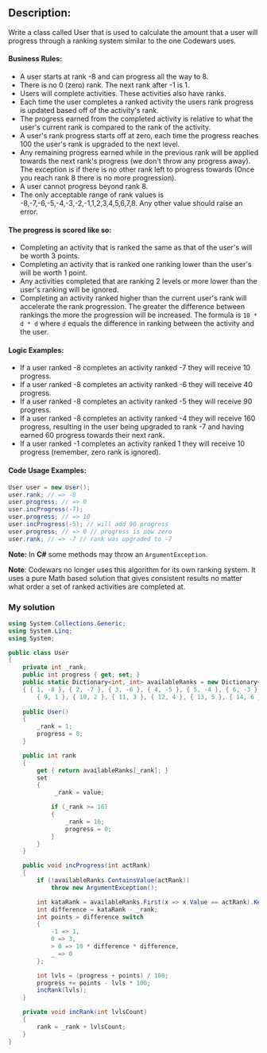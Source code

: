 ## Description:

Write a class called User that is used to calculate the amount that a user will progress through a ranking system similar to the one Codewars uses.
#### Business Rules:
- A user starts at rank -8 and can progress all the way to 8.
- There is no 0 (zero) rank. The next rank after -1 is 1.
- Users will complete activities. These activities also have ranks.
- Each time the user completes a ranked activity the users rank progress is updated based off of the activity's rank.
- The progress earned from the completed activity is relative to what the user's current rank is compared to the rank of the activity.
- A user's rank progress starts off at zero, each time the progress reaches 100 the user's rank is upgraded to the next level.
- Any remaining progress earned while in the previous rank will be applied towards the next rank's progress (we don't throw any progress away). The exception is if there is no other rank left to progress towards (Once you reach rank 8 there is no more progression).
- A user cannot progress beyond rank 8.
- The only acceptable range of rank values is -8,-7,-6,-5,-4,-3,-2,-1,1,2,3,4,5,6,7,8. Any other value should raise an error.
#### The progress is scored like so:
- Completing an activity that is ranked the same as that of the user's will be worth 3 points.
- Completing an activity that is ranked one ranking lower than the user's will be worth 1 point.
- Any activities completed that are ranking 2 levels or more lower than the user's ranking will be ignored.
- Completing an activity ranked higher than the current user's rank will accelerate the rank progression. The greater the difference between rankings the more the progression will be increased. The formula is ```10 * d * d``` where ```d``` equals the difference in ranking between the activity and the user.
#### Logic Examples:
- If a user ranked -8 completes an activity ranked -7 they will receive 10 progress.
- If a user ranked -8 completes an activity ranked -6 they will receive 40 progress.
- If a user ranked -8 completes an activity ranked -5 they will receive 90 progress.
- If a user ranked -8 completes an activity ranked -4 they will receive 160 progress, resulting in the user being upgraded to rank -7 and having earned 60 progress towards their next rank.
- If a user ranked -1 completes an activity ranked 1 they will receive 10 progress (remember, zero rank is ignored).
#### Code Usage Examples:
```C#
User user = new User();
user.rank; // => -8
user.progress; // => 0
user.incProgress(-7);
user.progress; // => 10
user.incProgress(-5); // will add 90 progress
user.progress; // => 0 // progress is now zero
user.rank; // => -7 // rank was upgraded to -7
```
**Note:** In **C#** some methods may throw an ```ArgumentException```.

**Note**: Codewars no longer uses this algorithm for its own ranking system. It uses a pure Math based solution that gives consistent results no matter what order a set of ranked activities are completed at.
### My solution
```C#
using System.Collections.Generic;
using System.Linq;
using System;

public class User
{
    private int _rank;
    public int progress { get; set; }
    public static Dictionary<int, int> availableRanks = new Dictionary<int, int> 
    { { 1, -8 }, { 2, -7 }, { 3, -6 }, { 4, -5 }, { 5, -4 }, { 6, -3 }, { 7, -2 }, { 8, -1 }, 
        { 9, 1 }, { 10, 2 }, { 11, 3 }, { 12, 4 }, { 13, 5 }, { 14, 6 }, { 15, 7 }, { 16, 8 } };
  
    public User()
    {
        _rank = 1;
        progress = 0;
    }

    public int rank 
    { 
        get { return availableRanks[_rank]; } 
        set 
        { 
             _rank = value;

            if (_rank >= 16)
            {
                _rank = 16;
                progress = 0;
            }
        }
    }

    public void incProgress(int actRank)
    {
        if (!availableRanks.ContainsValue(actRank))
            throw new ArgumentException();

        int kataRank = availableRanks.First(x => x.Value == actRank).Key;
        int difference = kataRank - _rank;
        int points = difference switch
        {
            -1 => 1,
            0 => 3,
            > 0 => 10 * difference * difference,
            _ => 0
        };

        int lvls = (progress + points) / 100;
        progress += points - lvls * 100;
        incRank(lvls);
    }

    private void incRank(int lvlsCount)
    {
        rank = _rank + lvlsCount;
    }
}
```
